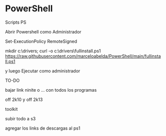 # PowerShell
Scripts PS


Abrir Powershell como Administrador

Set-ExecutionPolicy RemoteSigned

mkdir c:\drivers; curl -o c:\drivers\fullinstall.ps1 https://raw.githubusercontent.com/marceloabelda/PowerShell/main/fullinstall.ps1



y luego Ejecutar como administrador


TO-DO

bajar link ninite o ... con todos los programas

off 2k10 y off 2k13

toolkit 

subir todo a s3


agregar los links de descargas al ps1



